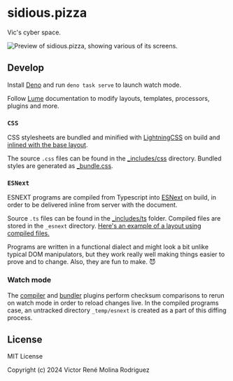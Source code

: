 # sidious.pizza

Vic's cyber space.

![Preview of sidious.pizza, showing various of its screens.](assets/images/preview.gif)

## Develop

Install [Deno](https://deno.com/) and run `deno task serve` to launch watch mode.

Follow [Lume](https://lume.land/docs/overview/about-lume/) documentation to modify layouts, templates, processors, plugins and more.

### `CSS`

CSS stylesheets are bundled and minified with [LightningCSS](https://lightningcss.dev/) on build and [inlined with the base layout](_includes/layouts/base.vto).

The source `.css` files can be found in the [\_includes/css](_includes/css) directory. Bundled styles are generated as [\_bundle.css](_bundle.css#L20).

### `ESNext`

ESNEXT programs are compiled from Typescript into [ESNext](https://developer.mozilla.org/en-US/docs/Web/JavaScript/JavaScript_technologies_overview#standardization_process) on build, in order to be delivered inline from server with the document.

Source `.ts` files can be found in the [\_includes/ts](_includes/ts) folder. Compiled files are stored in the `_esnext` directory. [Here's an example of a layout using compiled files.](_includes/layouts/swims.vto#L5)

Programs are written in a functional dialect and might look a bit unlike typical DOM manipulators, but they work really well making things easier to prove and to change. Also, they are fun to make. 😈

### Watch mode

The [compiler](plugins/compilePrograms.ts) and [bundler](plugins/bundleStyles.ts) plugins perform checksum comparisons to rerun on watch mode in order to reload changes live. In the compiled programs case, an untracked directory `_temp/esnext` is created as a part of this diffing process.

</details>

## License

MIT License

Copyright (c) 2024 Victor René Molina Rodriguez
